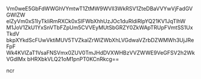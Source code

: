 Vm0weE5GbFdWWGhVYmtwT1ZtMW9WVll3WkRSV1ZteDBaVVYwVjFadGVGWlZW
elZyVm0xS1IyTkliRmRXCk0xSlFWbXhhUzJOc1duRldiRlpYQ21KV1JqTlhW
M1JoV1ZkU1YxSnVTbFZpUm5CVVEyMUtSbGRZY0ZkWApTRUpFVmtSS1UxTkdV
bkpXYkdScFUwVktiMUV5TVZkalZrWlZWbXhLVGdwaVZrbDZWMWh3UjJReFpF
Wk4KVlZaT1VsaFNSVmx0ZUV0TmJHdDVXWHBzVVZWWE9VeGFSV2h2WkVGdlMx
bHRXbkVLQ21oM1pnPT0KCnRkcg==

ncr